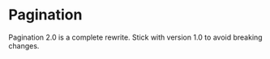 Pagination
==========

Pagination 2.0 is a complete rewrite. Stick with version 1.0 to avoid breaking changes.
